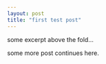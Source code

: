 ```yaml
---
layout: post
title: "first test post"
---
```


some excerpt above the fold...

<!--excerptend-->

some more post continues here.
